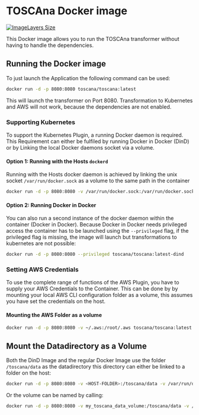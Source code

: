 # TOSCAna Docker image

[![ImageLayers Size](https://img.shields.io/imagelayers/image-size/toscana/toscana/latest.svg)](https://hub.docker.com/r/toscana/toscana/)

This Docker image allows you to run the TOSCAna transformer without having to handle the dependencies.

## Running the Docker image

To just launch the Application the following command can be used:
```bash
docker run -d -p 8080:8080 toscana/toscana:latest
```

This will launch the transformer on Port 8080. Transformation to Kubernetes and AWS will not work, because the dependencies are not enabled.

### Supporting Kubernetes

To support the Kubernetes Plugin, a running Docker daemon is required. This Requirement can either be fulfiled by running Docker in Docker (DinD) or by Linking the local Docker daemons socket via a volume.

#### Option 1: Running with the Hosts `dockerd`

Running with the Hosts docker daemon is achieved by linking the unix socket `/var/run/docker.sock` as a volume to the same path in the container

```bash
docker run -d -p 8080:8080 -v /var/run/docker.sock:/var/run/docker.sock toscana/toscana:latest
```

#### Option 2: Running Docker in Docker

You can also run a second instance of the docker daemon within the container (Docker in Docker). Because Docker in Docker needs privileged access the container has to be launched using the `--privileged` flag, if the privileged flag is missing, the image will launch but transformations to kubernetes are not possible:

```bash
docker run -d -p 8080:8080 --privileged toscana/toscana:latest-dind
```

### Setting AWS Credentials

To use the complete range of functions of the AWS Plugin, you have to supply your AWS Credentials to the Container. This can be done by by mounting your local AWS CLI configuration folder as a volume, this assumes you have set the credentials on the host.

#### Mounting the AWS Folder as a volume

```bash
docker run -d -p 8080:8080 -v ~/.aws:/root/.aws toscana/toscana:latest
```

## Mount the Datadirectory as a Volume

Both the DinD Image and the regular Docker Image use the folder `/toscana/data` as the datadirectory this directory can either be linked to a folder on the host:
```bash
docker run -d -p 8080:8080 -v <HOST-FOLDER>:/toscana/data -v /var/run/docker.sock:/var/run/docker.sock toscana/toscana:latest
```
Or the volume can be named by calling:
```bash
docker run -d -p 8080:8080 -v my_toscana_data_volume:/toscana/data -v /var/run/docker.sock:/var/run/docker.sock toscana/toscana:latest
```

